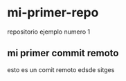 # mi-primer-repo
repositorio ejemplo numero 1

## mi primer commit remoto
esto es un comit remoto edsde sitges
